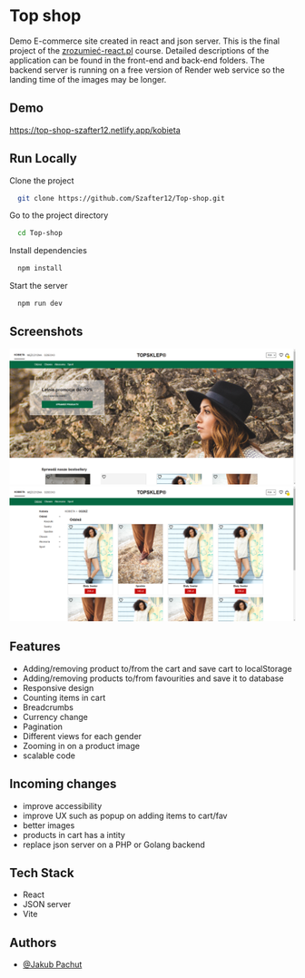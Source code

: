 # Top shop

Demo E-commerce site created in react and json server. This is the final project of the [zrozumieć-react.pl](https://zrozumiecreact.pl/) course. Detailed descriptions of the application can be found in the front-end and back-end folders. 
The backend server is running on a free version of Render web service so the landing time of the images may be longer. 
## Demo

https://top-shop-szafter12.netlify.app/kobieta

## Run Locally

Clone the project

```bash
  git clone https://github.com/Szafter12/Top-shop.git
```

Go to the project directory

```bash
  cd Top-shop
```

Install dependencies

```bash
  npm install
```

Start the server

```bash
  npm run dev
```

## Screenshots

![App Screenshot](./readme.png)
![App Screenshot](./readme2.png)

## Features

- Adding/removing product to/from the cart and save cart to localStorage
- Adding/removing products to/from favourities and save it to database
- Responsive design 
- Counting items in cart 
- Breadcrumbs
- Currency change 
- Pagination 
- Different views for each gender
- Zooming in on a product image
- scalable code 

## Incoming changes

- improve accessibility
- improve UX such as popup on adding items to cart/fav 
- better images
- products in cart has a intity
- replace json server on a PHP or Golang backend 

## Tech Stack

- React
- JSON server
- Vite

## Authors

- [@Jakub Pachut](https://github.com/Szafter12)
